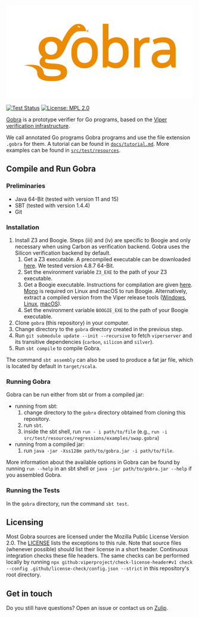 <img src=".github/docs/gobra.png" height="250">

[![Test Status](https://github.com/viperproject/gobra/workflows/test/badge.svg?branch=master)](https://github.com/viperproject/gobra/actions?query=workflow%3Atest+branch%3Amaster)
[![License: MPL 2.0](https://img.shields.io/badge/License-MPL%202.0-brightgreen.svg)](./LICENSE)

[Gobra](https://www.pm.inf.ethz.ch/research/gobra.html) is a prototype verifier for Go programs, based on the [Viper verification infrastructure](https://www.pm.inf.ethz.ch/research/viper.html).

We call annotated Go programs Gobra programs and use the file extension `.gobra` for them. A tutorial can be found in [`docs/tutorial.md`](https://github.com/viperproject/gobra/blob/master/docs/tutorial.md). More examples can be found in [`src/test/resources`](https://github.com/viperproject/gobra/blob/master/src/test/resources).

## Compile and Run Gobra
### Preliminaries
- Java 64-Bit (tested with version 11 and 15)
- SBT (tested with version 1.4.4)
- Git

### Installation
1. Install Z3 and Boogie.
    Steps (iii) and (iv) are specific to Boogie and only necessary when using Carbon as verification backend. Gobra uses the Silicon verification backend by default.
    1. Get a Z3 executable. A precompiled executable can be downloaded [here](https://github.com/Z3Prover/z3/releases).
      We tested version 4.8.7 64-Bit.
    2. Set the environment variable `Z3_EXE` to the path of your Z3 executable.
    3. Get a Boogie executable. Instructions for compilation are given [here](https://github.com/boogie-org/boogie).
        [Mono](https://www.mono-project.com/download/stable/) is required on Linux and macOS to run Boogie.
        Alternatively, extract a compiled version from the Viper release tools
        ([Windows](http://viper.ethz.ch/downloads/ViperToolsReleaseWin.zip), [Linux](http://viper.ethz.ch/downloads/ViperToolsReleaseLinux.zip), [macOS](http://viper.ethz.ch/downloads/ViperToolsReleaseMac.zip)).
    4. Set the environment variable `BOOGIE_EXE` to the path of your Boogie executable.
2. Clone `gobra` (this repository) in your computer.
3. Change directory to the `gobra` directory created in the previous step.
4. Run `git submodule update --init --recursive` to fetch `viperserver` and its transitive dependencies (`carbon`, `silicon` and `silver`).
5. Run `sbt compile` to compile Gobra.

The command `sbt assembly` can also be used to produce a fat jar file, which is located by default in `target/scala`.

### Running Gobra
Gobra can be run either from sbt or from a compiled jar:
- running from sbt:
    1. change directory to the `gobra` directory obtained from cloning this repository.
    2. run `sbt`.
    3. inside the sbt shell, run `run - i path/to/file` (e.g., `run -i src/test/resources/regressions/examples/swap.gobra`)
- running from a compiled jar:
    1. run `java -jar -Xss128m path/to/gobra.jar -i path/to/file`.

More information about the available options in Gobra can be found by running `run --help` in an sbt shell or `java -jar path/to/gobra.jar --help` if you assembled Gobra.

### Running the Tests
In the `gobra` directory, run the command `sbt test`.

## Licensing
Most Gobra sources are licensed under the Mozilla Public License Version 2.0.
The [LICENSE](./LICENSE) lists the exceptions to this rule.
Note that source files (whenever possible) should list their license in a short header.
Continuous integration checks these file headers.
The same checks can be performed locally by running `npx github:viperproject/check-license-header#v1 check --config .github/license-check/config.json --strict` in this repository's root directory.

## Get in touch
Do you still have questions? Open an issue or contact us on [Zulip](https://gobra.zulipchat.com).
